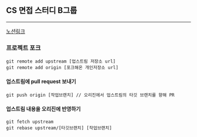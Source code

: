 ## CS 면접 스터디 B그룹

---

[노션링크](https://richnomader.notion.site/CS-B-1c8e1b46894f4a83bfd49d71cf5272c5)

### 프로젝트 포크

```
git remote add upstream [업스트림 저장소 url]
git remote add origin [포크해온 개인저장소 url]

```

#### 업스트림에 pull request 보내기
```
git push origin [작업브랜치] // 오리진에서 업스트림의 타깃 브랜치를 향해 PR 
```

#### 업스트림 내용을 오리진에 반영하기 

```
git fetch upstream
git rebase upstream/[타깃브랜치] [작업브랜치]
```